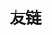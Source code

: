 ---
title: 友链

menu:
  main: 
    weight: 4
    params:
      icon: link

links:
  - title: 🍬 凌莞
    description: 一只可爱的猫娘姐姐
    website: https://nyac.at
  - title: 🐺 秋雨落
    description: 二分之一少女，乘着比特流环游世界
    website: https://www.qy.al
  - title: 🐱 JackieCat
    description: 
    website: https://jackiecat.top
  - title: 🎨 千畔
    description: 一只躺在键盘上的猫猫
    website: https://nekoq.top
  - title: 👺 温丝洛
    description: 是天狗妖怪
    website: https://winsloweric.com
---